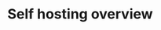 ---
layout: layouts/base-article.njk
title: Self hosting overview
excerpt: ""
categories: browse
tags: [guide,hosting]
primary_tag: managing-and-storing-your-content
secondary_tag: hosting
status: draft
---